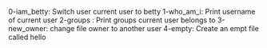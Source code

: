 0-iam_betty: Switch user current user to betty
1-who_am_i: Print username of current user
2-groups : Print groups current user belongs to
3-new_owner: change file owner to another user
4-empty: Create an empt file called hello

